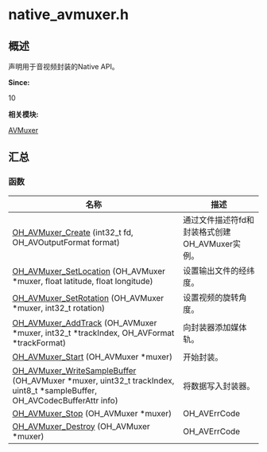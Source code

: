 # native_avmuxer.h


## 概述

声明用于音视频封装的Native API。

**Since:**

10

**相关模块:**

[AVMuxer](_a_v_muxer.md)


## 汇总


### 函数

| 名称 | 描述 | 
| -------- | -------- |
| [OH_AVMuxer_Create](_a_v_muxer.md#oh_avmuxer_create) (int32_t fd, OH_AVOutputFormat format) | 通过文件描述符fd和封装格式创建OH_AVMuxer实例。 | 
| [OH_AVMuxer_SetLocation](_a_v_muxer.md#oh_avmuxer_setlocation) (OH_AVMuxer \*muxer, float latitude, float longitude) | 设置输出文件的经纬度。 | 
| [OH_AVMuxer_SetRotation](_a_v_muxer.md#oh_avmuxer_setrotation) (OH_AVMuxer \*muxer, int32_t rotation) | 设置视频的旋转角度。 | 
| [OH_AVMuxer_AddTrack](_a_v_muxer.md#oh_avmuxer_addtrack) (OH_AVMuxer \*muxer, int32_t \*trackIndex, OH_AVFormat \*trackFormat) | 向封装器添加媒体轨。 | 
| [OH_AVMuxer_Start](_a_v_muxer.md#oh_avmuxer_start) (OH_AVMuxer \*muxer) | 开始封装。 | 
| [OH_AVMuxer_WriteSampleBuffer](_a_v_muxer.md#oh_avmuxer_writesamplebuffer) (OH_AVMuxer \*muxer, uint32_t trackIndex, uint8_t \*sampleBuffer, OH_AVCodecBufferAttr info) | 将数据写入封装器。 | 
| [OH_AVMuxer_Stop](_a_v_muxer.md#oh_avmuxer_stop) (OH_AVMuxer \*muxer) | OH_AVErrCode | 
| [OH_AVMuxer_Destroy](_a_v_muxer.md#oh_avmuxer_destroy) (OH_AVMuxer \*muxer) | OH_AVErrCode | 
